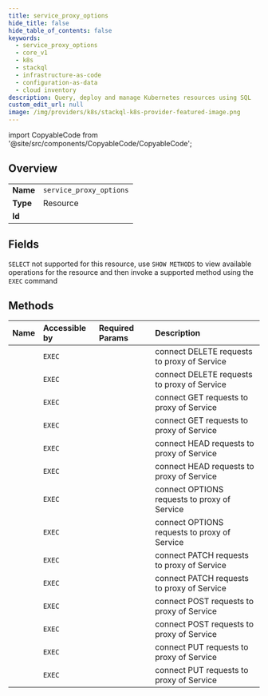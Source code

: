 ```yaml
---
title: service_proxy_options
hide_title: false
hide_table_of_contents: false
keywords:
  - service_proxy_options
  - core_v1
  - k8s    
  - stackql
  - infrastructure-as-code
  - configuration-as-data
  - cloud inventory
description: Query, deploy and manage Kubernetes resources using SQL
custom_edit_url: null
image: /img/providers/k8s/stackql-k8s-provider-featured-image.png
---
```


import CopyableCode from '@site/src/components/CopyableCode/CopyableCode';




## Overview
<table><tbody>
<tr><td><b>Name</b></td><td><code>service_proxy_options</code></td></tr>
<tr><td><b>Type</b></td><td>Resource</td></tr>
<tr><td><b>Id</b></td><td><CopyableCode code="k8s.core_v1.service_proxy_options" /></td></tr>
</tbody></table>

## Fields
`SELECT` not supported for this resource, use `SHOW METHODS` to view available operations for the resource and then invoke a supported method using the `EXEC` command  
## Methods
| Name | Accessible by | Required Params | Description |
|:-----|:--------------|:----------------|:------------|
| <CopyableCode code="connectCoreV1DeleteNamespacedServiceProxy" /> | `EXEC` | <CopyableCode code="name, namespace, cluster_addr, protocol" /> | connect DELETE requests to proxy of Service |
| <CopyableCode code="connectCoreV1DeleteNamespacedServiceProxyWithPath" /> | `EXEC` | <CopyableCode code="name, namespace, path, cluster_addr, protocol" /> | connect DELETE requests to proxy of Service |
| <CopyableCode code="connectCoreV1GetNamespacedServiceProxy" /> | `EXEC` | <CopyableCode code="name, namespace, cluster_addr, protocol" /> | connect GET requests to proxy of Service |
| <CopyableCode code="connectCoreV1GetNamespacedServiceProxyWithPath" /> | `EXEC` | <CopyableCode code="name, namespace, path, cluster_addr, protocol" /> | connect GET requests to proxy of Service |
| <CopyableCode code="connectCoreV1HeadNamespacedServiceProxy" /> | `EXEC` | <CopyableCode code="name, namespace, cluster_addr, protocol" /> | connect HEAD requests to proxy of Service |
| <CopyableCode code="connectCoreV1HeadNamespacedServiceProxyWithPath" /> | `EXEC` | <CopyableCode code="name, namespace, path, cluster_addr, protocol" /> | connect HEAD requests to proxy of Service |
| <CopyableCode code="connectCoreV1OptionsNamespacedServiceProxy" /> | `EXEC` | <CopyableCode code="name, namespace, cluster_addr, protocol" /> | connect OPTIONS requests to proxy of Service |
| <CopyableCode code="connectCoreV1OptionsNamespacedServiceProxyWithPath" /> | `EXEC` | <CopyableCode code="name, namespace, path, cluster_addr, protocol" /> | connect OPTIONS requests to proxy of Service |
| <CopyableCode code="connectCoreV1PatchNamespacedServiceProxy" /> | `EXEC` | <CopyableCode code="name, namespace, cluster_addr, protocol" /> | connect PATCH requests to proxy of Service |
| <CopyableCode code="connectCoreV1PatchNamespacedServiceProxyWithPath" /> | `EXEC` | <CopyableCode code="name, namespace, path, cluster_addr, protocol" /> | connect PATCH requests to proxy of Service |
| <CopyableCode code="connectCoreV1PostNamespacedServiceProxy" /> | `EXEC` | <CopyableCode code="name, namespace, cluster_addr, protocol" /> | connect POST requests to proxy of Service |
| <CopyableCode code="connectCoreV1PostNamespacedServiceProxyWithPath" /> | `EXEC` | <CopyableCode code="name, namespace, path, cluster_addr, protocol" /> | connect POST requests to proxy of Service |
| <CopyableCode code="connectCoreV1PutNamespacedServiceProxy" /> | `EXEC` | <CopyableCode code="name, namespace, cluster_addr, protocol" /> | connect PUT requests to proxy of Service |
| <CopyableCode code="connectCoreV1PutNamespacedServiceProxyWithPath" /> | `EXEC` | <CopyableCode code="name, namespace, path, cluster_addr, protocol" /> | connect PUT requests to proxy of Service |
